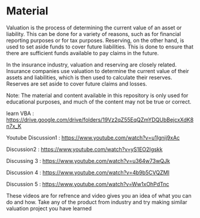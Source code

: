 # Material
Valuation is the process of determining the current value of an asset or liability. This can be done for a variety of reasons, such as for financial reporting purposes or for tax purposes. Reserving, on the other hand, is used to set aside funds to cover future liabilities. This is done to ensure that there are sufficient funds available to pay claims in the future.

In the insurance industry, valuation and reserving are closely related. Insurance companies use valuation to determine the current value of their assets and liabilities, which is then used to calculate their reserves. Reserves are set aside to cover future claims and losses.

Note: The material and content available in this repository is only used for educational purposes, and much of the content may not be true or correct. 

learn VBA : https://drive.google.com/drive/folders/19Vz2qZ55EqQZmYDQUbBejcxXdK8n7x_K

Youtube 
Discussion1 : https://www.youtube.com/watch?v=u1Ignij9xAc  

Discussion2 : https://www.youtube.com/watch?v=yS1EO2Igskk

Discussing 3 : https://www.youtube.com/watch?v=u364w73wQJk 

Discussion 4 : https://www.youtube.com/watch?v=4b9b5CVQZMI  

Discussion 5 : https://www.youtube.com/watch?v=Ww1xOhPdTnc



These videos are for refrence and video gives you an idea of what you can do and how. Take any of the product from industry and try making similar valuation project you have learned 
